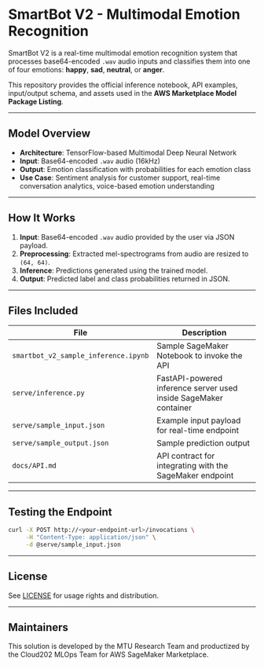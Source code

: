 # SmartBot V2 - Multimodal Emotion Recognition

SmartBot V2 is a real-time multimodal emotion recognition system that processes base64-encoded `.wav` audio inputs and classifies them into one of four emotions: **happy**, **sad**, **neutral**, or **anger**.

This repository provides the official inference notebook, API examples, input/output schema, and assets used in the **AWS Marketplace Model Package Listing**.

---

## Model Overview

- **Architecture**: TensorFlow-based Multimodal Deep Neural Network
- **Input**: Base64-encoded `.wav` audio (16kHz)
- **Output**: Emotion classification with probabilities for each emotion class
- **Use Case**: Sentiment analysis for customer support, real-time conversation analytics, voice-based emotion understanding

---

## How It Works

1. **Input**: Base64-encoded `.wav` audio provided by the user via JSON payload.
2. **Preprocessing**: Extracted mel-spectrograms from audio are resized to `(64, 64)`.
3. **Inference**: Predictions generated using the trained model.
4. **Output**: Predicted label and class probabilities returned in JSON.

---

## Files Included

| File | Description |
|------|-------------|
| `smartbot_v2_sample_inference.ipynb` | Sample SageMaker Notebook to invoke the API |
| `serve/inference.py` | FastAPI-powered inference server used inside SageMaker container |
| `serve/sample_input.json` | Example input payload for real-time endpoint |
| `serve/sample_output.json` | Sample prediction output |
| `docs/API.md` | API contract for integrating with the SageMaker endpoint |

---

## Testing the Endpoint

```bash
curl -X POST http://<your-endpoint-url>/invocations \
     -H "Content-Type: application/json" \
     -d @serve/sample_input.json
```

---

## License

See [LICENSE](LICENSE) for usage rights and distribution.

---

## Maintainers

This solution is developed by the MTU Research Team and productized by the Cloud202 MLOps Team for AWS SageMaker Marketplace.
